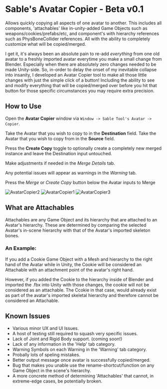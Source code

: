 # Sable's Avatar Copier - Beta v0.1
Allows quickly copying all aspects of one avatar to another. This includes all components, 'attachables' like in-unity-added Game Objects such as weapons/cookies/prefabs/etc, and component's with hierarchy references such as PhysBoneCollider references. All with the ability to completely customize what will be copied/merged.

I get it, it's always been an absolute pain to re-add *everything* from one old avatar to a freshly imported avatar everytime you make a small change from Blender. Especially when there are absolutely zero changes needed to be made Unity-side. So, in-order to delay the onset of my inevitable collapse into insanity, I developed an Avatar Copier tool to make all those little changes with just the simple click of a button! Including the ability to see and modify everything that will be copied/merged over before you hit that button for those specific circumstances you may require extra precision.

## How to Use
Open the **Avatar Copier** window via `Window -> Sable Tool's Avatar -> Copier`.

Take the Avatar that you wish to copy to in the **Destination** field.
Take the Avatar that you wish to copy from in the **Source** field.

Press the **Create Copy** toggle to optionally create a completely new merged instance and leave the Destination input untouched.

Make adjustments if needed in the *Merge Details* tab.

Any potential issues will appear as warnings in the *Warning* tab.

Press the *Merge* or *Create Copy* button below the Avatar inputs to Merge

![AvatarCopier2](https://github.com/SableVII/SablesAvatarCopier/assets/143745362/9d96cf6e-78c9-4326-9bb6-09202b499263)
![AvatarCopier1](https://github.com/SableVII/SablesAvatarCopier/assets/143745362/a1918d09-1fb2-4e53-b551-ac87801f1e16)
![AvatarCopier3](https://github.com/SableVII/SablesAvatarCopier/assets/143745362/e0cbab21-e5f1-41f5-a465-c7214c8c3d16)


## What are Attachables
Attachables are any Game Object and its hierarchy that are attached to an Avatar's hierarchy. These are determined by comparing the selected Avatar's in-scene hierarchy with that of the Avatar's imported skeleton bones.

### An Example:
If you add a Cookie Game Object with a Mesh and hierarchy to the right hand of the Avatar while in Unity, the Cookie will be considered an Attachable with an attachment point of the avatar's right hand.

However, if you added the Cookie to the hierarchy inside of Blender and imported the .fbx into Unity with those changes, the cookie will not be considered as an attachable. The Ccokie in that case, would already exist as part of the avatar's imported skeletal hierarchy and therefore cannot be considered an Attachable. 

## Known Issues
- Various minor UX and UI Issues.
- A host of testing still required to squash very specific issues.
- Lack of Joint and Rigid Body support. (coming soon!)
- Lack of any information in the 'Help' tab category.
- Warning Symbols on each Warning in the 'Warning' tab category.
- Probally lots of speling mistakes.
- Better output message once avatar is successfully copied/merged.
- Bug that makes you unable use the rename-shortcut/function on any Game Object in the scene's hierarchy.
- A more concrete method of determining 'Attachables' that cannot, in extreme-edge cases, be potentially broken.
